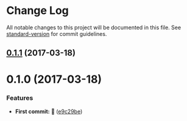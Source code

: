 # Change Log

All notable changes to this project will be documented in this file. See [standard-version](https://github.com/conventional-changelog/standard-version) for commit guidelines.

<a name="0.1.1"></a>
## [0.1.1](https://github.com/vivaxy/eslint-config-vivaxy/compare/v0.1.0...v0.1.1) (2017-03-18)



<a name="0.1.0"></a>
# 0.1.0 (2017-03-18)


### Features

* **First commit:** :tada: ([e9c29be](https://github.com/vivaxy/eslint-config-vivaxy/commit/e9c29be))
